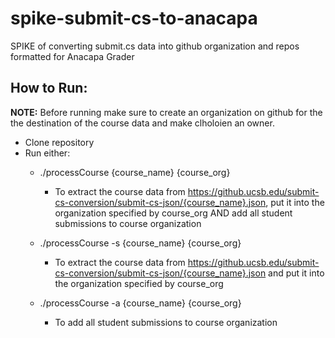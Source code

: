 # spike-submit-cs-to-anacapa
SPIKE of converting submit.cs data into github organization and repos formatted for Anacapa Grader

## How to Run:

**NOTE:** Before running make sure to create an organization on github for the the destination of the course data and make clholoien an owner.

- Clone repository
- Run either:
	- ./processCourse {course_name} {course_org} 
		- To extract the course data from  https://github.ucsb.edu/submit-cs-conversion/submit-cs-json/{course_name}.json, put it into the organization specified by course_org AND add all student submissions to course organization

	- ./processCourse -s {course_name} {course_org}
		- To extract the course data from  https://github.ucsb.edu/submit-cs-conversion/submit-cs-json/{course_name}.json and put it into the organization specified by course_org

	- ./processCourse -a {course_name} {course_org}
		- To add all student submissions to course organization




